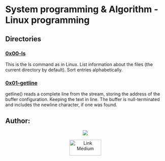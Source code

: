 #  System programming & Algorithm - Linux programming

## Directories
### [0x00-ls](https://github.com/Ineffable22/holbertonschool-system_linux/tree/main/0x00-ls)
This is the ls command as in Linux. List information about the files (the current directory by default). Sort entries alphabetically.
### [0x01-getline](https://github.com/Ineffable22/holbertonschool-system_linux/tree/main/0x01-getline)
getline() reads a complete line from the stream, storing the address of the buffer configuration. Keeping the text in line. The buffer is null-terminated and includes the newline character, if one was found.

## Author:
<div align="center">
<a href="https://www.linkedin.com/in/miguel-enrique-grillo-orellana/">
<img src="https://img.shields.io/badge/Miguel-Linkedind-blue"></a>

<a href="https://medium.com/@Miguel_Grillo"><img src="https://miro.medium.com/max/1200/0*jTIO9a1_5T3mv-pR.png" alt="Link Medium" width="100px" height= "50px"></a>
</div>
